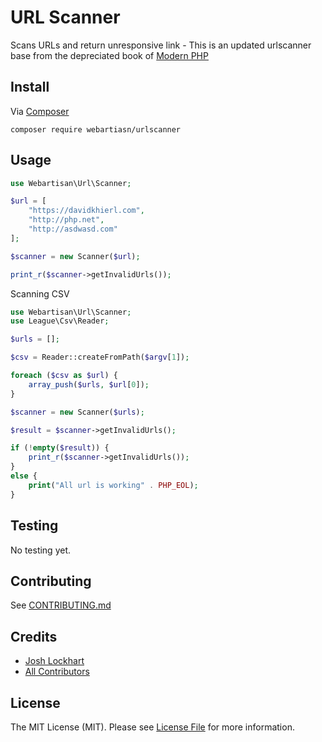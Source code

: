 # URL Scanner
Scans URLs and return unresponsive link - This is an updated urlscanner base from the depreciated book of [Modern PHP](http://shop.oreilly.com/product/0636920033868.do)

Install
------
Via [Composer](https://getcomposer.org/)
```
composer require webartiasn/urlscanner
```

Usage
------
```php
use Webartisan\Url\Scanner;

$url = [
    "https://davidkhierl.com",
    "http://php.net",
    "http://asdwasd.com"
];

$scanner = new Scanner($url);

print_r($scanner->getInvalidUrls());
```
Scanning CSV
```php
use Webartisan\Url\Scanner;
use League\Csv\Reader;

$urls = [];

$csv = Reader::createFromPath($argv[1]);

foreach ($csv as $url) {
    array_push($urls, $url[0]);
}

$scanner = new Scanner($urls);

$result = $scanner->getInvalidUrls();

if (!empty($result)) {
    print_r($scanner->getInvalidUrls());
}
else {
    print("All url is working" . PHP_EOL);
}
```
Testing
------
No testing yet.

Contributing
------
See [CONTRIBUTING.md](/CONTRIBUTING.md)

Credits
------
- [Josh Lockhart](https://github.com/codeguy)
- [All Contributors](https://github.com/modernphp/scanner/contributors)

License
------
The MIT License (MIT). Please see [License File](/LICENSE) for more information.
